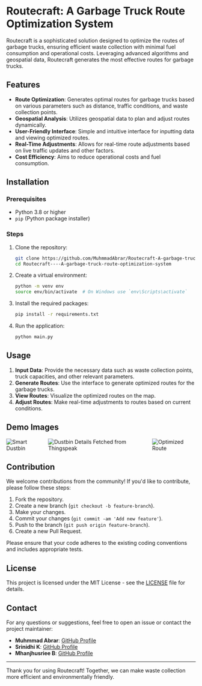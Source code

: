 # Routecraft: A Garbage Truck Route Optimization System

Routecraft is a sophisticated solution designed to optimize the routes of garbage trucks, ensuring efficient waste collection with minimal fuel consumption and operational costs. Leveraging advanced algorithms and geospatial data, Routecraft generates the most effective routes for garbage trucks.

## Features

- **Route Optimization**: Generates optimal routes for garbage trucks based on various parameters such as distance, traffic conditions, and waste collection points.
- **Geospatial Analysis**: Utilizes geospatial data to plan and adjust routes dynamically.
- **User-Friendly Interface**: Simple and intuitive interface for inputting data and viewing optimized routes.
- **Real-Time Adjustments**: Allows for real-time route adjustments based on live traffic updates and other factors.
- **Cost Efficiency**: Aims to reduce operational costs and fuel consumption.

## Installation

### Prerequisites

- Python 3.8 or higher
- `pip` (Python package installer)

### Steps

1. Clone the repository:

   ```sh
   git clone https://github.com/MuhmmadAbrar/Routecraft-A-garbage-truck-route-optimization-system.git
   cd Routecraft----A-garbage-truck-route-optimization-system
   ```

2. Create a virtual environment:

   ```sh
   python -m venv env
   source env/bin/activate  # On Windows use `env\Scripts\activate`
   ```

3. Install the required packages:

   ```sh
   pip install -r requirements.txt
   ```
   

4. Run the application:
   ```sh
   python main.py
   ```

## Usage

1. **Input Data**: Provide the necessary data such as waste collection points, truck capacities, and other relevant parameters.
2. **Generate Routes**: Use the interface to generate optimized routes for the garbage trucks.
3. **View Routes**: Visualize the optimized routes on the map.
4. **Adjust Routes**: Make real-time adjustments to routes based on current conditions.

## Demo Images
<div style="display: flex; justify-content: center; gap: 10px;">
  <img src="https://github.com/MuhmmadAbrar/Routecraft-A-garbage-truck-route-optimization-system./blob/main/assets/001.jpeg" style="max-height: 100px;" alt="Smart Dustbin" style = "height:50px">
  <img src="https://github.com/MuhmmadAbrar/Routecraft-A-garbage-truck-route-optimization-system./blob/main/assets/002.jpeg" style="max-height: 100px;" alt="Dustbin Details Fetched from Thingspeak">
  <img src="https://github.com/MuhmmadAbrar/Routecraft-A-garbage-truck-route-optimization-system./blob/main/assets/003.jpeg" style="max-height: 100px;" alt="Optimized Route">
</div>

## Contribution

We welcome contributions from the community! If you'd like to contribute, please follow these steps:

1. Fork the repository.
2. Create a new branch (`git checkout -b feature-branch`).
3. Make your changes.
4. Commit your changes (`git commit -am 'Add new feature'`).
5. Push to the branch (`git push origin feature-branch`).
6. Create a new Pull Request.

Please ensure that your code adheres to the existing coding conventions and includes appropriate tests.

## License

This project is licensed under the MIT License - see the [LICENSE](LICENSE) file for details.

## Contact

For any questions or suggestions, feel free to open an issue or contact the project maintainer:

- **Muhmmad Abrar**: [GitHub Profile](https://github.com/MuhmmadAbrar)
- **Srinidhi K**: [GitHub Profile](https://github.com/Srinidhi-Krishnan30)
- **Mhanjhusriee B**: [GitHub Profile](https://github.com/Scarlet-15)

---

Thank you for using Routecraft! Together, we can make waste collection more efficient and environmentally friendly.
